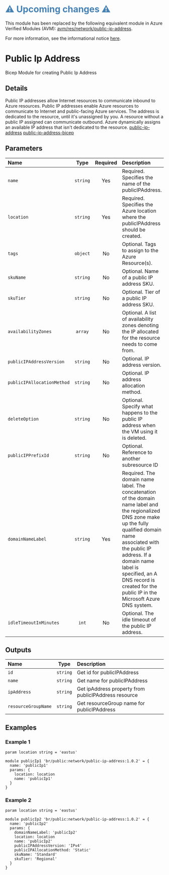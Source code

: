 <h1 style="color: steelblue;">⚠️ Upcoming changes ⚠️</h1>

This module has been replaced by the following equivalent module in Azure Verified Modules (AVM): [avm/res/network/public-ip-address](https://github.com/Azure/bicep-registry-modules/tree/main/avm/res/network/public-ip-address).

For more information, see the informational notice [here](https://github.com/Azure/bicep-registry-modules?tab=readme-ov-file#%EF%B8%8F-upcoming-changes-%EF%B8%8F).

# Public Ip Address

Bicep Module for creating Public Ip Address

## Details

Public IP addresses allow Internet resources to communicate inbound to Azure resources. Public IP addresses enable Azure resources to communicate to Internet and public-facing Azure services. The address is dedicated to the resource, until it's unassigned by you. A resource without a public IP assigned can communicate outbound. Azure dynamically assigns an available IP address that isn't dedicated to the resource.
[public-ip-address](https://learn.microsoft.com/en-us/azure/virtual-network/ip-services/public-ip-addresses)
[public-ip-address-bicep](https://learn.microsoft.com/en-us/azure/templates/microsoft.network/publicipaddresses?pivots=deployment-language-bicep)

## Parameters

| Name                       | Type     | Required | Description                                                                                                                                                                                                                                                                                                   |
| :------------------------- | :------: | :------: | :------------------------------------------------------------------------------------------------------------------------------------------------------------------------------------------------------------------------------------------------------------------------------------------------------------ |
| `name`                     | `string` | Yes      | Required. Specifies the name of the publicIPAddress.                                                                                                                                                                                                                                                          |
| `location`                 | `string` | Yes      | Required. Specifies the Azure location where the publicIPAddress should be created.                                                                                                                                                                                                                           |
| `tags`                     | `object` | No       | Optional. Tags to assign to the Azure Resource(s).                                                                                                                                                                                                                                                            |
| `skuName`                  | `string` | No       | Optional. Name of a public IP address SKU.                                                                                                                                                                                                                                                                    |
| `skuTier`                  | `string` | No       | Optional. Tier of a public IP address SKU.                                                                                                                                                                                                                                                                    |
| `availabilityZones`        | `array`  | No       | Optional. A list of availability zones denoting the IP allocated for the resource needs to come from.                                                                                                                                                                                                         |
| `publicIPAddressVersion`   | `string` | No       | Optional. IP address version.                                                                                                                                                                                                                                                                                 |
| `publicIPAllocationMethod` | `string` | No       | Optional. IP address allocation method.                                                                                                                                                                                                                                                                       |
| `deleteOption`             | `string` | No       | Optional. Specify what happens to the public IP address when the VM using it is deleted.                                                                                                                                                                                                                      |
| `publicIPPrefixId`         | `string` | No       | Optional. Reference to another subresource ID                                                                                                                                                                                                                                                                 |
| `domainNameLabel`          | `string` | Yes      | Required. The domain name label. The concatenation of the domain name label and the regionalized DNS zone make up the fully qualified domain name associated with the public IP address. If a domain name label is specified, an A DNS record is created for the public IP in the Microsoft Azure DNS system. |
| `idleTimeoutInMinutes`     | `int`    | No       | Optional. The idle timeout of the public IP address.                                                                                                                                                                                                                                                          |

## Outputs

| Name                | Type     | Description                                          |
| :------------------ | :------: | :--------------------------------------------------- |
| `id`                | `string` | Get id for publicIPAddress                           |
| `name`              | `string` | Get name for publicIPAddress                         |
| `ipAddress`         | `string` | Get ipAddress property from publicIPAddress resource |
| `resourceGroupName` | `string` | Get resourceGroup name for publicIPAddress           |

## Examples

### Example 1

```bicep
param location string = 'eastus'

module publicIp1 'br/public:network/public-ip-address:1.0.2' = {
  name: 'publicIp1'
  params: {
    location: location
    name: 'publicIp1'
  }
}
```

### Example 2

```bicep
param location string = 'eastus'

module publicIp2 'br/public:network/public-ip-address:1.0.2' = {
  name: 'publicIp2'
  params: {
    domainNameLabel: 'publicIp2'
    location: location
    name: 'publicIp2'
    publicIPAddressVersion: 'IPv4'
    publicIPAllocationMethod: 'Static'
    skuName: 'Standard'
    skuTier: 'Regional'
  }
}
```
